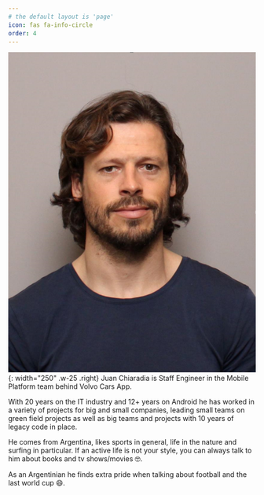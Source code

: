 ```yaml
---
# the default layout is 'page'
icon: fas fa-info-circle
order: 4
---
```



![Juan](/assets/img/juan.png){: width="250" .w-25 .right}
Juan Chiaradia is Staff Engineer in the Mobile Platform team behind Volvo Cars App.

With 20 years on the IT industry and 12+ years on Android he has worked in a variety of projects for big and small companies, leading small teams on green field projects as well as big teams and projects with 10 years of legacy code in place.

He comes from Argentina, likes sports in general, life in the nature and surfing in particular.
If an active life is not your style, you can always talk to him about books and tv shows/movies 🤓.

As an Argentinian he finds extra pride when talking about football and the last world cup 😄.


